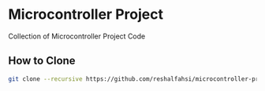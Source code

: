 # Microcontroller Project
Collection of Microcontroller Project Code

## How to Clone
```bash
git clone --recursive https://github.com/reshalfahsi/microcontroller-project
```
